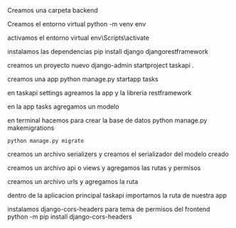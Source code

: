 Creamos una carpeta backend

Creamos el entorno virtual
    python -m venv env

activamos el entorno virtual
    env\Scripts\activate

instalamos las dependencias
    pip install django djangorestframework

creamos un proyecto nuevo
    django-admin startproject taskapi .

creamos una app
    python manage.py startapp tasks

en taskapi settings agreamos la app y la libreria restframework

en la app tasks agregamos un modelo

en terminal hacemos para crear la base de datos
    python manage.py makemigrations

    python manage.py migrate

creamos un archivo serializers y creamos el serializador del modelo creado

creamos un archivo api o views y agregamos las rutas y permisos

creamos un archivo urls y agregamos la ruta

dentro de la aplicacion principal taskapi importamos la ruta de nuestra app

instalamos django-cors-headers para tema de permisos del frontend
python -m pip install django-cors-headers